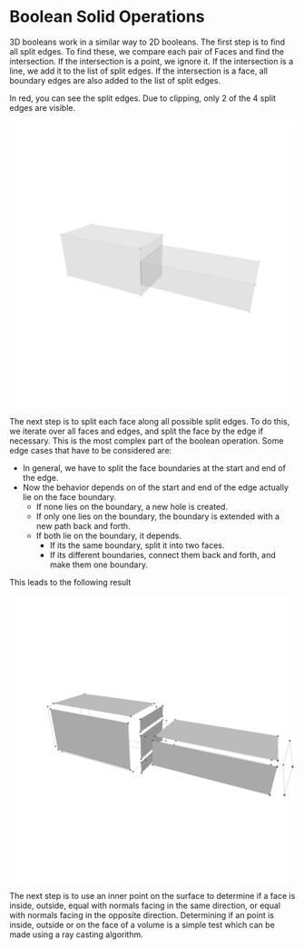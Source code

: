 # Boolean Solid Operations

3D booleans work in a similar way to 2D booleans. The first step is to find all split edges. To find these, we compare each pair of Faces and find the intersection. If the intersection is a point, we ignore it. If the intersection is a line, we add it to the list of split edges. If the intersection is a face, all boundary edges are also added to the list of split edges.

In red, you can see the split edges. Due to clipping, only 2 of the 4 split edges are visible.

![Picture](./generated_images/booleans/volume_split_edges.png)

The next step is to split each face along all possible split edges. To do this, we iterate over all faces and edges, and split the face by the edge if necessary. This is the most complex part of the boolean operation. Some edge cases that have to be considered are:

- In general, we have to split the face boundaries at the start and end of the edge.
- Now the behavior depends on of the start and end of the edge actually lie on the face boundary.
    - If none lies on the boundary, a new hole is created.
    - If only one lies on the boundary, the boundary is extended with a new path back and forth.
    - If both lie on the boundary, it depends.
        - If its the same boundary, split it into two faces.
        - If its different boundaries, connect them back and forth, and make them one boundary.

This leads to the following result

![Picture](./generated_images/booleans/face_subdivions.png)

The next step is to use an inner point on the surface to determine if a face is inside, outside, equal with normals facing in the same direction, or equal with normals facing in the opposite direction. Determining if an point is inside, outside or on the face of a volume is a simple test which can be made using a ray casting algorithm.
